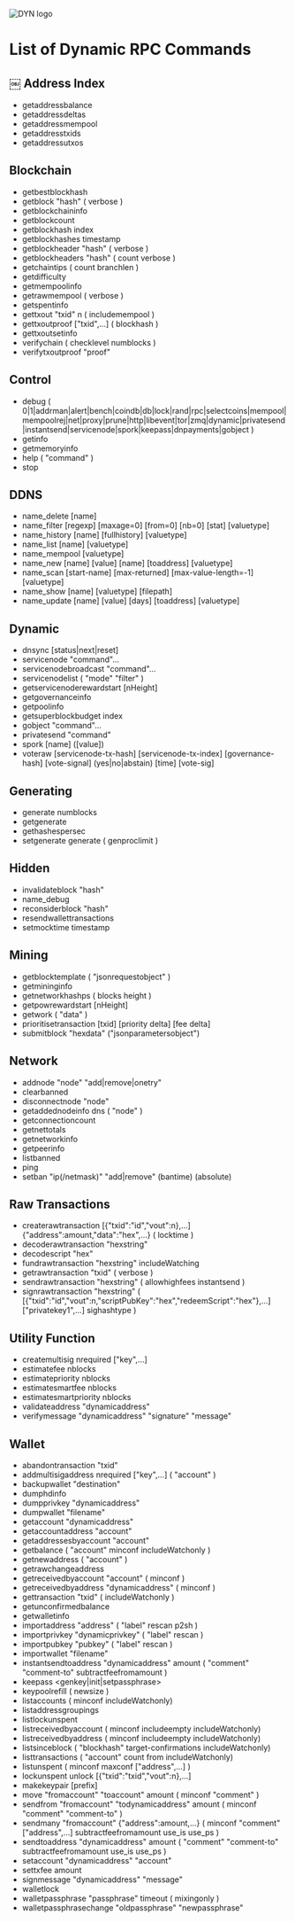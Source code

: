 ![DYN logo](https://github.com/duality-solutions/Logos/blob/master/Duality%20Logos/Dynamic/PNG/128x128.png)

List of Dynamic RPC Commands
============================
￼
Address Index
-------------------
* getaddressbalance
* getaddressdeltas
* getaddressmempool
* getaddresstxids
* getaddressutxos


Blockchain
----------
* getbestblockhash
* getblock "hash" ( verbose )
* getblockchaininfo
* getblockcount
* getblockhash index
* getblockhashes timestamp
* getblockheader "hash" ( verbose )
* getblockheaders "hash" ( count verbose )
* getchaintips ( count branchlen )
* getdifficulty
* getmempoolinfo
* getrawmempool ( verbose )
* getspentinfo
* gettxout "txid" n ( includemempool )
* gettxoutproof ["txid",...] ( blockhash )
* gettxoutsetinfo
* verifychain ( checklevel numblocks )
* verifytxoutproof "proof"


Control
-------
* debug ( 0|1|addrman|alert|bench|coindb|db|lock|rand|rpc|selectcoins|mempool|mempoolrej|net|proxy|prune|http|libevent|tor|zmq|dynamic|privatesend|instantsend|servicenode|spork|keepass|dnpayments|gobject )
* getinfo
* getmemoryinfo
* help ( "command" )
* stop


DDNS
----
* name_delete [name]
* name_filter [regexp] [maxage=0] [from=0] [nb=0] [stat] [valuetype]
* name_history [name] [fullhistory] [valuetype]
* name_list [name] [valuetype]
* name_mempool [valuetype]
* name_new [name] [value] [name] [toaddress] [valuetype]
* name_scan [start-name] [max-returned] [max-value-length=-1] [valuetype]
* name_show [name] [valuetype] [filepath]
* name_update [name] [value] [days] [toaddress] [valuetype]


Dynamic
-------
* dnsync [status|next|reset]
* servicenode "command"...
* servicenodebroadcast "command"...
* servicenodelist ( "mode" "filter" )
* getservicenoderewardstart [nHeight]
* getgovernanceinfo
* getpoolinfo
* getsuperblockbudget index
* gobject "command"...
* privatesend "command"
* spork [name] ([value])
* voteraw [servicenode-tx-hash] [servicenode-tx-index] [governance-hash] [vote-signal] (yes|no|abstain) [time] [vote-sig]


Generating
----------
* generate numblocks
* getgenerate
* gethashespersec
* setgenerate generate ( genproclimit )


Hidden
------
* invalidateblock "hash"
* name_debug
* reconsiderblock "hash"
* resendwallettransactions
* setmocktime timestamp


Mining
------
* getblocktemplate ( "jsonrequestobject" )
* getmininginfo
* getnetworkhashps ( blocks height )
* getpowrewardstart [nHeight]
* getwork ( "data" )
* prioritisetransaction [txid] [priority delta] [fee delta]
* submitblock "hexdata" ("jsonparametersobject")


Network
-------
* addnode "node" "add|remove|onetry"
* clearbanned
* disconnectnode "node" 
* getaddednodeinfo dns ( "node" )
* getconnectioncount
* getnettotals
* getnetworkinfo
* getpeerinfo
* listbanned
* ping
* setban "ip(/netmask)" "add|remove" (bantime) (absolute)


Raw Transactions
----------------
* createrawtransaction [{"txid":"id","vout":n},...] {"address":amount,"data":"hex",...} ( locktime )
* decoderawtransaction "hexstring"
* decodescript "hex"
* fundrawtransaction "hexstring" includeWatching
* getrawtransaction "txid" ( verbose )
* sendrawtransaction "hexstring" ( allowhighfees instantsend )
* signrawtransaction "hexstring" ( [{"txid":"id","vout":n,"scriptPubKey":"hex","redeemScript":"hex"},...] ["privatekey1",...] sighashtype )


Utility Function
----------------
* createmultisig nrequired ["key",...]
* estimatefee nblocks
* estimatepriority nblocks
* estimatesmartfee nblocks
* estimatesmartpriority nblocks
* validateaddress "dynamicaddress"
* verifymessage "dynamicaddress" "signature" "message"


Wallet
------
* abandontransaction "txid"
* addmultisigaddress nrequired ["key",...] ( "account" )
* backupwallet "destination"
* dumphdinfo
* dumpprivkey "dynamicaddress"
* dumpwallet "filename"
* getaccount "dynamicaddress"
* getaccountaddress "account"
* getaddressesbyaccount "account"
* getbalance ( "account" minconf includeWatchonly )
* getnewaddress ( "account" )
* getrawchangeaddress
* getreceivedbyaccount "account" ( minconf )
* getreceivedbyaddress "dynamicaddress" ( minconf )
* gettransaction "txid" ( includeWatchonly )
* getunconfirmedbalance
* getwalletinfo
* importaddress "address" ( "label" rescan p2sh )
* importprivkey "dynamicprivkey" ( "label" rescan )
* importpubkey "pubkey" ( "label" rescan )
* importwallet "filename"
* instantsendtoaddress "dynamicaddress" amount ( "comment" "comment-to" subtractfeefromamount )
* keepass <genkey|init|setpassphrase>
* keypoolrefill ( newsize )
* listaccounts ( minconf includeWatchonly)
* listaddressgroupings
* listlockunspent
* listreceivedbyaccount ( minconf includeempty includeWatchonly)
* listreceivedbyaddress ( minconf includeempty includeWatchonly)
* listsinceblock ( "blockhash" target-confirmations includeWatchonly)
* listtransactions ( "account" count from includeWatchonly)
* listunspent ( minconf maxconf  ["address",...] )
* lockunspent unlock [{"txid":"txid","vout":n},...]
* makekeypair [prefix]
* move "fromaccount" "toaccount" amount ( minconf "comment" )
* sendfrom "fromaccount" "todynamicaddress" amount ( minconf "comment" "comment-to" )
* sendmany "fromaccount" {"address":amount,...} ( minconf "comment" ["address",...] subtractfeefromamount use_is use_ps )
* sendtoaddress "dynamicaddress" amount ( "comment" "comment-to" subtractfeefromamount use_is use_ps )
* setaccount "dynamicaddress" "account"
* settxfee amount
* signmessage "dynamicaddress" "message"
* walletlock
* walletpassphrase "passphrase" timeout ( mixingonly )
* walletpassphrasechange "oldpassphrase" "newpassphrase"
